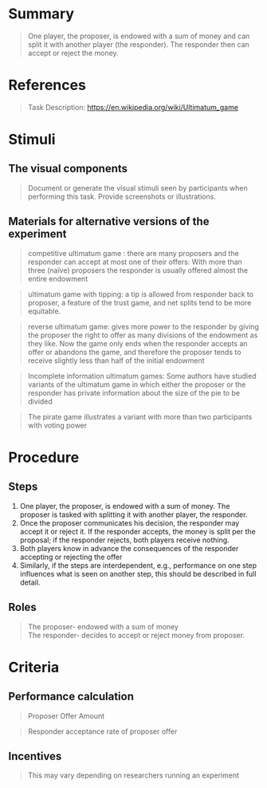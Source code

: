 # Summary
>  One player, the proposer, is endowed with a sum of money and can split it with another player (the responder). The responder then can accept or reject the money. 

# References
> Task Description: https://en.wikipedia.org/wiki/Ultimatum_game

# Stimuli
## The visual components
> Document or generate the visual stimuli seen by participants when performing this task. Provide screenshots or illustrations.

## Materials for alternative versions of the experiment 
>  competitive ultimatum game : there are many proposers and the responder can accept at most one of their offers: With more than three (naïve) proposers the responder is usually offered almost the entire endowment 
  
 > ultimatum game with tipping: a tip is allowed from responder back to proposer, a feature of the trust game, and net splits tend to be more equitable.
   
 > reverse ultimatum game: gives more power to the responder by giving the proposer the right to offer as many divisions of the endowment as they like. Now the game only ends when the responder accepts an offer or abandons the game, and therefore the proposer tends to receive slightly less than half of the initial endowment
   
 > Incomplete information ultimatum games: Some authors have studied variants of the ultimatum game in which either the proposer or the responder has private information about the size of the pie to be divided
   
 > The pirate game illustrates a variant with more than two participants with voting power
   
  
# Procedure
## Steps
1. One player, the proposer, is endowed with a sum of money. The proposer is tasked with splitting it with another player, the responder. 
2. Once the proposer communicates his decision, the responder may accept it or reject it. If the responder accepts, the money is split per the proposal; if the responder rejects, both players receive nothing. 
3. Both players know in advance the consequences of the responder accepting or rejecting the offer
4. Similarly, if the steps are interdependent, e.g., performance on one step influences what is seen on another step, this should be described in full detail.

## Roles 
> The proposer- endowed with a sum of money  
> The responder- decides to accept or reject money from proposer.

# Criteria
## Performance calculation
> Proposer Offer Amount
  
> Responder acceptance rate of proposer offer 

## Incentives
> This may vary depending on researchers running an experiment 

